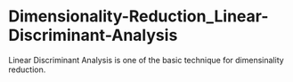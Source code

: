 # Dimensionality-Reduction_Linear-Discriminant-Analysis
Linear Discriminant Analysis is one of the basic technique for dimensinality reduction.
